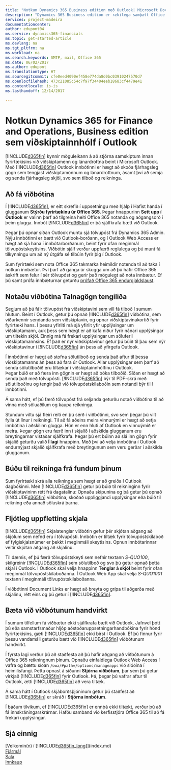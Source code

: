 ```yaml
---
title: "Notkun Dynamics 365 Business edition með Outlook| Microsoft Docs"
description: "Dynamics 365 Business edition er rækilega samþætt Office 365, sem gerir þér kleift að stjórna öllum fyrirtækja- og tölvupóstsamskiptum við viðskiptamenn og lánardrottna í Outlook."
services: project-madeira
documentationcenter: 
author: edupont04
ms.service: dynamics365-financials
ms.topic: get-started-article
ms.devlang: na
ms.tgt_pltfrm: na
ms.workload: na
ms.search.keywords: SMTP, mail, Office 365
ms.date: 06/02/2017
ms.author: edupont
ms.translationtype: HT
ms.sourcegitcommit: cfe0eed4090ef458e774da8d0bc03910247570d7
ms.openlocfilehash: 473c21085c54c7f97f34404eeb18683cf4479e41
ms.contentlocale: is-is
ms.lasthandoff: 12/14/2017

---
```

# <a name="using-dynamics-365-for-finance-and-operations-business-edition-as-your-business-inbox-in-outlook"></a>Notkun Dynamics 365 for Finance and Operations, Business edition sem viðskiptainnhólf í Outlook
[!INCLUDE[d365fin](includes/d365fin_md.md)] kynnir möguleikann á að stjórna samskiptum innan fyrirtækisins við viðskiptamenn og lánardrottna beint í Microsoft Outlook. Með [!INCLUDE[d365fin](includes/d365fin_md.md)] Outlook innbótinni er hægt að skoða fjárhagsleg gögn sem tengjast viðskiptamönnum og lánardrottnum, ásamt því að semja og senda fjárhagsleg skjöl, svo sem tilboð og reikninga.  

## <a name="getting-the-add-in"></a>Að fá viðbótina
Í [!INCLUDE[d365fin](includes/d365fin_md.md)], er eitt skrefið í uppsetningu með hjálp í Hafist handa í glugganum **Stýrðu fyrirtækinu úr Office 365**. Þegar hnappurinn **Sett upp í Outlook** er valinn þarf að tilgreina heiti Office 365 notanda og aðgangsorð í þeim glugga. Innbót [!INCLUDE[d365fin](includes/d365fin_md.md)] er þá sjálfkrafa bætt við Outlook.  

Þegar þú opnar síðan Outlook muntu sjá tölvupóst frá Dynamics 365 Admin. Nýju innbótinni er bætt við Outlook-borðann, og í Outlook Web Access er hægt að sjá hana í innbótarborðanum, beint fyrir ofan meginmál tölvupóstskeytisins. Viðbótin sjálf verður uppfærð reglulega og þú munt fá tilkynningu um að ný útgáfa sé tilbúin fyrir þig í Outlook.  

Sum fyrirtæki sem nota Office 365 takmarka heimildir notenda til að taka í notkun innbætur. Því þarf að ganga úr skugga um að þú hafir Office 365 áskrift sem felur í sér tölvupóst og gerir það mögulegt að nota innbætur. Ef þú samt prófa innbæturnar geturðu [prófað Office 365 endurgjaldslaust](https://products.office.com/try).  

## <a name="using-the-contact-insights-add-in"></a>Notaðu viðbótina Talnagögn tengiliða
Segjum að þú fáir tölvupóst frá viðskiptavini sem vill fá tilboð í sumum hlutum. Beint í Outlook, getur þú opnað [!INCLUDE[d365fin](includes/d365fin_md.md)] viðbótina, sem viðurkennir sendanda sem viðskiptavin, og opnar viðskiptavinakortið fyrir fyrirtæki hans. Í þessu yfirliti má sjá yfirlit yfir upplýsingar um viðskiptamann, auk þess sem hægt er að kafa niður fyrir nánari upplýsingar um tiltekin skjöl. Einnig má fá frekari upplýsingar um söluferil viðskiptamannsins. Ef það er nýr viðskiptavinur getur þú búið til þau sem nýr viðskiptavinur í [!INCLUDE[d365fin](includes/d365fin_md.md)] án þess að yfirgefa Outlook.  

Í innbótinni er hægt að stofna sölutilboð og senda það aftur til þessa viðskiptamanns án þess að fara úr Outlook. Allar upplýsingar sem þarf að senda sölutilboðið eru tiltækar í viðskiptainnhólfinu í Outlook.  
Þegar búið er að færa inn gögnin er hægt að bóka tilboðið. Síðan er hægt að senda það með tölvupósti. [!INCLUDE[d365fin](includes/d365fin_md.md)] býr til PDF-skrá með sölutilboðinu og tengir það við tölvupóstskilaboðin sem notandi býr til í innbótinni.  

Á sama hátt, ef þú færð tölvupóst frá seljanda geturðu notað viðbótina til að vinna með söluaðilum og kaupa reikninga.  

Stundum viltu sjá fleiri reiti en þú sérð í viðbótinni, svo sem þegar þú vilt fylla út línur í reikningi. Til að fá aðeins meira vinnurými er hægt að setja innbótina í aðskilinn glugga. Hún er enn hluti af Outlook en vinnuýmið er meira. Þegar gögn eru færð inn í skjalið í aðskilda glugganum eru breytingarnar vistaðar sjálfkrafa. Þegar þú ert búinn að slá inn gögn fyrir skjalið geturðu valið **Í lagi** hnappinn. Með því að velja innbótina í Outlook endurnýjast skjalið sjálfkrafa með breytingunum sem veru gerðar í aðskilda glugganum.  

## <a name="creating-invoices-from-your-meeting-appointments"></a>Búðu til reikninga frá fundum þínum
Sum fyrirtæki skrá alla reikninga sem hægt er að greiða í Outlook dagbókinni. Með [!INCLUDE[d365fin](includes/d365fin_md.md)] getur þú búið til reikninginn fyrir viðskiptavininn rétt frá dagatalinu: Opnaðu skipunina og þá getur þú opnað [!INCLUDE[d365fin](includes/d365fin_md.md)] viðbótina, skoðað uppliggjandi upplýsingar eða búið til reikning eða annað söluskrá þarna.  

## <a name="doing-quick-document-lookup"></a>Fljótleg uppfletting skjala
[!INCLUDE[d365fin](includes/d365fin_md.md)] Skjalatenglar viðbótin gefur þér skjótan aðgang að skjölum sem nefnd eru í tölvupósti. Innbótin er tiltæk fyrir tölvupóstskilaboð ef fylgiskjalsnúmer er þekkt í meginmáli skeytisins. Opnun innbótarinnar veitir skjótan aðgang að skjalinu.  

Til dæmis, ef þú færð tölvupóstskeyti sem nefnir textann *S-QUO100*, skilgreinir [!INCLUDE[d365fin](includes/d365fin_md.md)] sem sölutilboð og svo þú getur opnað þetta skjal í Outlook. Í Outlook skal velja hnappinn **Tenglar á skjöl** beint fyrir ofan meginmál tölvupóstskilaboðanna. Í Outlook Web App skal velja *S-QUO1001* textann í meginmáli tölvupóstskilaboðanna.  

Í viðbótinni Document Links er hægt að breyta og grípa til aðgerða með skjalinu, rétt eins og þú getur í [!INCLUDE[d365fin](includes/d365fin_md.md)].

## <a name="adding-the-add-ins-manually"></a>Bæta við viðbótunum handvirkt
Í sumum tilfellum fá viðbætur ekki sjálfkrafa bætt við Outlook. Jafnvel þótt þú eða samstarfsmaður hljóp aðstoðaruppsetningarhandbókina fyrir hönd fyrirtækisins, gæti [!INCLUDE[d365fin](includes/d365fin_md.md)] ekki birst í Outlook. Ef þú finnur fyrir þessu vandamáli geturðu bætt við [!INCLUDE[d365fin](includes/d365fin_md.md)] viðbótunum handvirkt.  

Í fyrsta lagi verður þú að staðfesta að þú hafir aðgang að viðbótunum á Office 365 reikningnum þínum. Opnaðu einfaldlega Outlook Web Access í vafra og bættu síðan `/owa/#path=/options/manageapps` við slóðina í heimilisfangi. Þetta opnast á síðunni **Stjórna viðbótum**, þar sem þú getur virkjað [!INCLUDE[d365fin](includes/d365fin_md.md)] fyrir Outlook. Þá, þegar þú vafrar aftur til Outlook, ætti [!INCLUDE[d365fin](includes/d365fin_md.md)] að vera tiltæk.  

Á sama hátt í Outlook skjáborðsþjóninum getur þú staðfest að [!INCLUDE[d365fin](includes/d365fin_md.md)] er skráð í **Stjórna innbótum**.  

Í báðum tilvikum, ef [!INCLUDE[d365fin](includes/d365fin_md.md)] er ennþá ekki tiltækt, verður þú að fá innskráningarskrárnar. Hafðu samband við kerfisstjóra Office 365 til að fá frekari upplýsingar.

## <a name="see-also"></a>Sjá einnig
[Velkomin(n) í [!INCLUDE[d365fin_long](includes/d365fin_long_md.md)]](index.md)  
[Fjármál](finance.md)  
[Sala](sales-manage-sales.md)  
[Innkaup](purchasing-manage-purchasing.md)  

